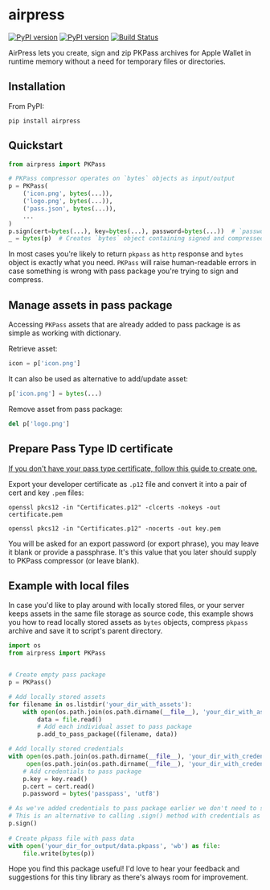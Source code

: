 # airpress

[![PyPI version](https://img.shields.io/pypi/v/airpress.svg)](https://pypi.python.org/pypi/airpress)
[![PyPI version](https://img.shields.io/pypi/pyversions/airpress.svg)](https://pypi.python.org/pypi/airpress)
[![Build Status](https://travis-ci.org/captain-fox/airpress.svg?branch=master)](https://travis-ci.org/captain-fox/airpress)

AirPress lets you create, sign and zip PKPass archives for Apple Wallet in runtime memory without a need for temporary files or directories.

## Installation
From PyPI:

`pip install airpress`

## Quickstart
```python
from airpress import PKPass

# PKPass compressor operates on `bytes` objects as input/output
p = PKPass(
    ('icon.png', bytes(...)),
    ('logo.png', bytes(...)),
    ('pass.json', bytes(...)),
    ...
)
p.sign(cert=bytes(...), key=bytes(...), password=bytes(...))  # `password` argument is optional
_ = bytes(p)  # Creates `bytes` object containing signed and compressed `.pkpass` archive
```
In most cases you're likely to return `pkpass` as `http` response and `bytes` object is exactly what you need. 
`PKPass` will raise human-readable errors in case something is 
wrong with pass package you're trying to sign and compress. 

## Manage assets in pass package
Accessing `PKPass` assets that are already added to pass package is as simple as working with dictionary.

Retrieve asset: 
```python
icon = p['icon.png']
``` 

It can also be used as alternative to add/update asset:

```python
p['icon.png'] = bytes(...)
```

Remove asset from pass package:
```python
del p['logo.png']
```


## Prepare Pass Type ID certificate

[If you don't have your pass type certificate, follow this guide to create one.](https://www.skycore.com/help/creating-pass-signing-certificate/)


Export your developer certificate as `.p12` file and convert it into a pair of cert and key `.pem` files:
 
`openssl pkcs12 -in "Certificates.p12" -clcerts -nokeys -out certificate.pem`   

`openssl pkcs12 -in "Certificates.p12" -nocerts -out key.pem`

You will be asked for an export password (or export phrase), you may leave it blank or provide a passphrase. 
It's this value that you later should supply to PKPass compressor (or leave blank).

## Example with local files

In case you'd like to play around with locally stored files, or your server keeps assets in the same file storage
as source code, this example shows you how to read locally stored assets as `bytes` objects, compress `pkpass` archive
and save it to script's parent directory.

```python
import os
from airpress import PKPass


# Create empty pass package
p = PKPass()

# Add locally stored assets
for filename in os.listdir('your_dir_with_assets'):
    with open(os.path.join(os.path.dirname(__file__), 'your_dir_with_assets', filename), 'rb') as file:
        data = file.read()
        # Add each individual asset to pass package
        p.add_to_pass_package((filename, data))

# Add locally stored credentials
with open(os.path.join(os.path.dirname(__file__), 'your_dir_with_credentials/key.pem'), 'rb') as key, \
     open(os.path.join(os.path.dirname(__file__), 'your_dir_with_credentials/certificate.pem'), 'rb') as cert:
    # Add credentials to pass package 
    p.key = key.read()
    p.cert = cert.read()
    p.password = bytes('passpass', 'utf8')

# As we've added credentials to pass package earlier we don't need to supply them to `.sign()`
# This is an alternative to calling .sign() method with credentials as arguments. 
p.sign()
 
# Create pkpass file with pass data 
with open('your_dir_for_output/data.pkpass', 'wb') as file:
    file.write(bytes(p))
```

Hope you find this package useful!
I'd love to hear your feedback and suggestions for this tiny library as there's always room for improvement.